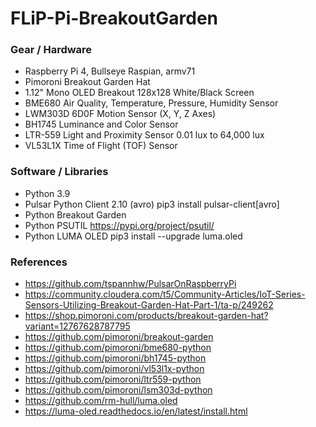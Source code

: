 # FLiP-Pi-BreakoutGarden


### Gear / Hardware

* Raspberry Pi 4, Bullseye Raspian, armv71
* Pimoroni Breakout Garden Hat
* 1.12" Mono OLED Breakout 128x128 White/Black Screen
* BME680 Air Quality, Temperature, Pressure, Humidity Sensor
* LWM303D 6D0F Motion Sensor (X, Y, Z Axes)
* BH1745 Luminance and Color Sensor
* LTR-559 Light and Proximity Sensor 0.01 lux to 64,000 lux
* VL53L1X Time of Flight (TOF) Sensor

### Software / Libraries

* Python 3.9 
* Pulsar Python Client 2.10 (avro) pip3 install pulsar-client[avro]
* Python Breakout Garden
* Python PSUTIL https://pypi.org/project/psutil/
* Python LUMA OLED pip3 install --upgrade luma.oled

### References

* https://github.com/tspannhw/PulsarOnRaspberryPi
* https://community.cloudera.com/t5/Community-Articles/IoT-Series-Sensors-Utilizing-Breakout-Garden-Hat-Part-1/ta-p/249262
* https://shop.pimoroni.com/products/breakout-garden-hat?variant=12767628787795
* https://github.com/pimoroni/breakout-garden
* https://github.com/pimoroni/bme680-python
* https://github.com/pimoroni/bh1745-python
* https://github.com/pimoroni/vl53l1x-python
* https://github.com/pimoroni/ltr559-python
* https://github.com/pimoroni/lsm303d-python
* https://github.com/rm-hull/luma.oled
* https://luma-oled.readthedocs.io/en/latest/install.html

